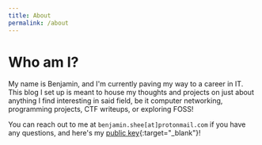 ```yaml
---
title: About
permalink: /about
---
```


# Who am I?
My name is Benjamin, and I'm currently paving my way to a career in IT. This blog I set up is meant to house my thoughts and projects on just about anything I find interesting in said field, be it computer networking, programming projects, CTF writeups, or exploring FOSS!

You can reach out to me at `benjamin.shee[at]protonmail.com` if you have any questions, and here's my [public key](https://raw.githubusercontent.com/eehs/eehs.github.io/main/assets/public.asc){:target="_blank"}!
